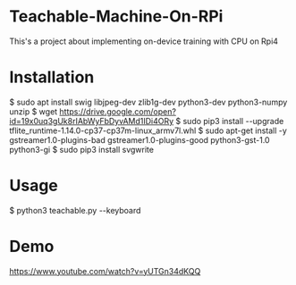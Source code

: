 # Teachable-Machine-On-RPi
This's a project about implementing on-device training with CPU on Rpi4

# Installation
$ sudo apt install swig libjpeg-dev zlib1g-dev python3-dev python3-numpy unzip
$ wget https://drive.google.com/open?id=19x0uq3gUk8rIAbWyFbDyvAMd1IDi4ORy
$ sudo pip3 install --upgrade tflite_runtime-1.14.0-cp37-cp37m-linux_armv7l.whl
$ sudo apt-get install -y gstreamer1.0-plugins-bad gstreamer1.0-plugins-good python3-gst-1.0 python3-gi
$ sudo pip3 install svgwrite

# Usage
$ python3 teachable.py --keyboard

# Demo
https://www.youtube.com/watch?v=yUTGn34dKQQ
